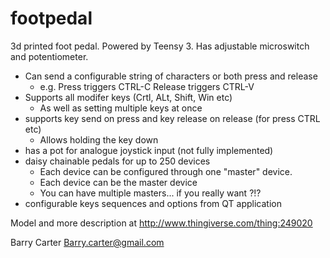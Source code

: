footpedal
=========

3d printed foot pedal. Powered by Teensy 3. Has adjustable microswitch and potentiometer.


* Can send a configurable string of characters or both press and release
  - e.g. Press triggers CTRL-C Release triggers CTRL-V
* Supports all modifer keys (Crtl, ALt, Shift, Win etc)
  - As well as setting multiple keys at once
* supports key send on press and key release on release (for press CTRL etc)
  - Allows holding the key down
* has a pot for analogue joystick input (not fully implemented)
* daisy chainable pedals for up to 250 devices
  - Each device can be configured through one "master" device.
  - Each device can be the master device
  - You can have multiple masters... if you really want ?!?
* configurable keys sequences and options from QT application


Model and more description at
http://www.thingiverse.com/thing:249020

Barry Carter
Barry.carter@gmail.com
